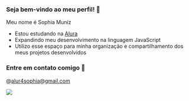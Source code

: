 ### Seja bem-vindo ao meu perfil! 💙 

Meu nome é Sophia Muniz

- Estou estudando na [Alura](https://www.alura.com.br)
- Expandindo meu desenvolvimento na linguagem JavaScript
- Utilizo esse espaço para minha organização e compartilhamento dos meus projetos desenvolvidos

 ### Entre em contato comigo 📧
 @alur4sophia@gmail.com 

![](https://media1.tenor.com/m/J9lnKRr9ORoAAAAd/charles-leclerc-spanish-gp2022.gif)
